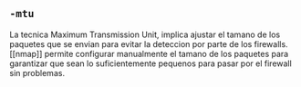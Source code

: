 ## `-mtu`
La tecnica Maximum Transmission Unit, implica ajustar el tamano de los paquetes que se envian para evitar la deteccion por parte de los firewalls. [[nmap]] permite configurar manualmente el tamano de los paquetes para garantizar que sean lo suficientemente pequenos para pasar por el firewall sin problemas.
